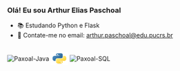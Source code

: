 ### Olá! Eu sou Arthur Elias Paschoal


- 📚 Estudando Python e Flask
- 📩 Contate-me no email: arthur.paschoal@edu.pucrs.br
<div style="display: inline_block"><br>
  <img align="center" alt="Paxoal-Java" height="30" width="40" src="https://cdn.jsdelivr.net/gh/devicons/devicon@latest/icons/java/java-original.svg">
  <img align="center" alt="Paxoal-Python" height="30" width="40" src="https://raw.githubusercontent.com/devicons/devicon/master/icons/python/python-original.svg">
  <img align="center" alt="Paxoal-SQL" height="30" width="40" src="https://cdn.jsdelivr.net/gh/devicons/devicon@latest/icons/mysql/mysql-original-wordmark.svg">
</div>
